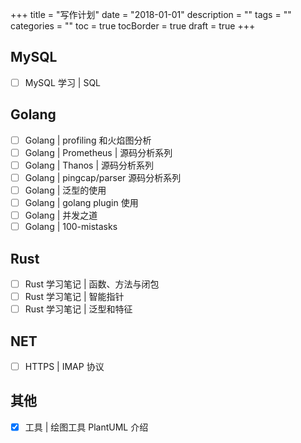 +++
title = "写作计划"
date = "2018-01-01"
description = ""
tags = ""
categories = ""
toc = true
tocBorder = true
draft = true
+++

## MySQL

- [ ] MySQL 学习 | SQL

## Golang

- [ ] Golang | profiling 和火焰图分析
- [ ] Golang | Prometheus | 源码分析系列
- [ ] Golang | Thanos | 源码分析系列
- [ ] Golang | pingcap/parser 源码分析系列
- [ ] Golang | 泛型的使用
- [ ] Golang | golang plugin 使用
- [ ] Golang | 并发之道
- [ ] Golang | 100-mistasks

## Rust

- [ ] Rust 学习笔记 | 函数、方法与闭包
- [ ] Rust 学习笔记 | 智能指针
- [ ] Rust 学习笔记 | 泛型和特征

## NET

- [ ] HTTPS | IMAP 协议

## 其他

- [x] 工具 | 绘图工具 PlantUML 介绍
